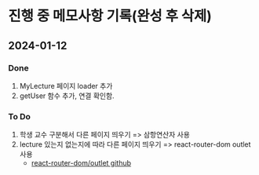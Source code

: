 # 진행 중 메모사항 기록(완성 후 삭제)

## 2024-01-12

### Done
1. MyLecture 페이지 loader 추가
2. getUser 함수 추가, 연결 확인함. 

### To Do
1. 학생 교수 구분해서 다른 페이지 띄우기 => 삼항연산자 사용
2. lecture 있는지 없는지에 따라 다른 페이지 띄우기 => react-router-dom outlet 사용
    - [react-router-dom/outlet github](https://github.com/remix-run/react-router/blob/main/docs/components/outlet.md)